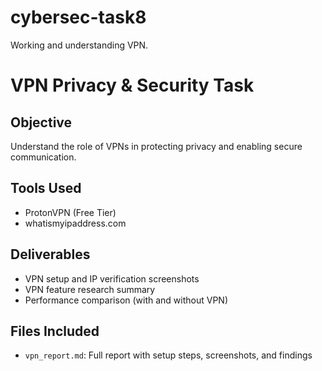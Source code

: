 # cybersec-task8
Working and understanding VPN.
# VPN Privacy & Security Task

## Objective
Understand the role of VPNs in protecting privacy and enabling secure communication.

## Tools Used
- ProtonVPN (Free Tier)
- whatismyipaddress.com

## Deliverables
- VPN setup and IP verification screenshots
- VPN feature research summary
- Performance comparison (with and without VPN)

## Files Included
- `vpn_report.md`: Full report with setup steps, screenshots, and findings
